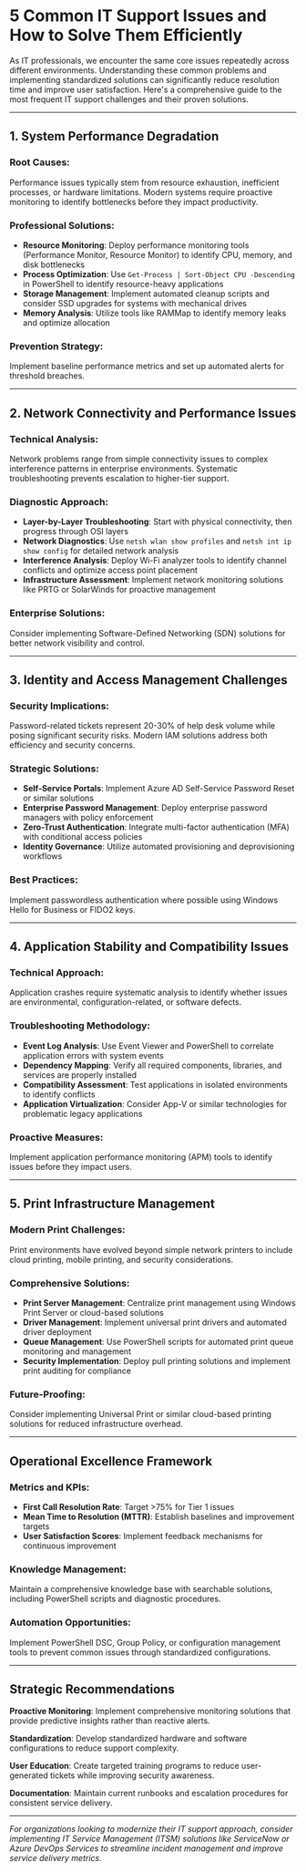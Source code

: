 # 5 Common IT Support Issues and How to Solve Them Efficiently

As IT professionals, we encounter the same core issues repeatedly across different environments. Understanding these common problems and implementing standardized solutions can significantly reduce resolution time and improve user satisfaction. Here's a comprehensive guide to the most frequent IT support challenges and their proven solutions.

---

## 1. **System Performance Degradation**

### Root Causes:
Performance issues typically stem from resource exhaustion, inefficient processes, or hardware limitations. Modern systems require proactive monitoring to identify bottlenecks before they impact productivity.

### Professional Solutions:
- **Resource Monitoring**: Deploy performance monitoring tools (Performance Monitor, Resource Monitor) to identify CPU, memory, and disk bottlenecks
- **Process Optimization**: Use `Get-Process | Sort-Object CPU -Descending` in PowerShell to identify resource-heavy applications
- **Storage Management**: Implement automated cleanup scripts and consider SSD upgrades for systems with mechanical drives
- **Memory Analysis**: Utilize tools like RAMMap to identify memory leaks and optimize allocation

### Prevention Strategy:
Implement baseline performance metrics and set up automated alerts for threshold breaches.

---

## 2. **Network Connectivity and Performance Issues**

### Technical Analysis:
Network problems range from simple connectivity issues to complex interference patterns in enterprise environments. Systematic troubleshooting prevents escalation to higher-tier support.

### Diagnostic Approach:
- **Layer-by-Layer Troubleshooting**: Start with physical connectivity, then progress through OSI layers
- **Network Diagnostics**: Use `netsh wlan show profiles` and `netsh int ip show config` for detailed network analysis
- **Interference Analysis**: Deploy Wi-Fi analyzer tools to identify channel conflicts and optimize access point placement
- **Infrastructure Assessment**: Implement network monitoring solutions like PRTG or SolarWinds for proactive management

### Enterprise Solutions:
Consider implementing Software-Defined Networking (SDN) solutions for better network visibility and control.

---

## 3. **Identity and Access Management Challenges**

### Security Implications:
Password-related tickets represent 20-30% of help desk volume while posing significant security risks. Modern IAM solutions address both efficiency and security concerns.

### Strategic Solutions:
- **Self-Service Portals**: Implement Azure AD Self-Service Password Reset or similar solutions
- **Enterprise Password Management**: Deploy enterprise password managers with policy enforcement
- **Zero-Trust Authentication**: Integrate multi-factor authentication (MFA) with conditional access policies
- **Identity Governance**: Utilize automated provisioning and deprovisioning workflows

### Best Practices:
Implement passwordless authentication where possible using Windows Hello for Business or FIDO2 keys.

---

## 4. **Application Stability and Compatibility Issues**

### Technical Approach:
Application crashes require systematic analysis to identify whether issues are environmental, configuration-related, or software defects.

### Troubleshooting Methodology:
- **Event Log Analysis**: Use Event Viewer and PowerShell to correlate application errors with system events
- **Dependency Mapping**: Verify all required components, libraries, and services are properly installed
- **Compatibility Assessment**: Test applications in isolated environments to identify conflicts
- **Application Virtualization**: Consider App-V or similar technologies for problematic legacy applications

### Proactive Measures:
Implement application performance monitoring (APM) tools to identify issues before they impact users.

---

## 5. **Print Infrastructure Management**

### Modern Print Challenges:
Print environments have evolved beyond simple network printers to include cloud printing, mobile printing, and security considerations.

### Comprehensive Solutions:
- **Print Server Management**: Centralize print management using Windows Print Server or cloud-based solutions
- **Driver Management**: Implement universal print drivers and automated driver deployment
- **Queue Management**: Use PowerShell scripts for automated print queue monitoring and management
- **Security Implementation**: Deploy pull printing solutions and implement print auditing for compliance

### Future-Proofing:
Consider implementing Universal Print or similar cloud-based printing solutions for reduced infrastructure overhead.

---

## Operational Excellence Framework

### Metrics and KPIs:
- **First Call Resolution Rate**: Target >75% for Tier 1 issues
- **Mean Time to Resolution (MTTR)**: Establish baselines and improvement targets
- **User Satisfaction Scores**: Implement feedback mechanisms for continuous improvement

### Knowledge Management:
Maintain a comprehensive knowledge base with searchable solutions, including PowerShell scripts and diagnostic procedures.

### Automation Opportunities:
Implement PowerShell DSC, Group Policy, or configuration management tools to prevent common issues through standardized configurations.

---

## Strategic Recommendations

**Proactive Monitoring**: Implement comprehensive monitoring solutions that provide predictive insights rather than reactive alerts.

**Standardization**: Develop standardized hardware and software configurations to reduce support complexity.

**User Education**: Create targeted training programs to reduce user-generated tickets while improving security awareness.

**Documentation**: Maintain current runbooks and escalation procedures for consistent service delivery.

---

*For organizations looking to modernize their IT support approach, consider implementing IT Service Management (ITSM) solutions like ServiceNow or Azure DevOps Services to streamline incident management and improve service delivery metrics.*

<!---
orig: common-it-issues.md
id: it-support-essentials
idprev:
date: 02-28-2035
author: Dzenis Zigo
title: 5 Common IT Support Issues and How to Solve Them Efficiently
description: Comprehensive guide to the most frequent IT support challenges with proven solutions for IT professionals seeking efficient problem resolution.
thumbnail: /pics/thumbnails/t1.png
tags: ["security"]
timetoread: 6
score: ODY=
-->
